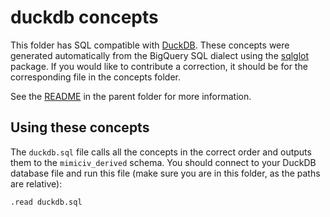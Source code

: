 # duckdb concepts

This folder has SQL compatible with [DuckDB](https://duckdb.org/).
These concepts were generated automatically from the BigQuery SQL dialect using the [sqlglot](https://sqlglot.com/) package.
If you would like to contribute a correction, it should be for the corresponding file in the concepts folder.

See the [README](/mimic-iv/README.md) in the parent folder for more information.

## Using these concepts

The `duckdb.sql` file calls all the concepts in the correct order and outputs them to the `mimiciv_derived` schema.
You should connect to your DuckDB database file and run this file (make sure you are in this folder, as the paths are relative):

```sh
.read duckdb.sql
```